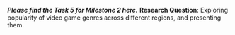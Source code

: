 ***Please find the Task 5 for Milestone 2 here.***
**Research Question**: Exploring popularity of video game genres across different regions, and presenting them.
